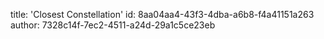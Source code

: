 title: 'Closest Constellation'
id: 8aa04aa4-43f3-4dba-a6b8-f4a41151a263
author: 7328c14f-7ec2-4511-a24d-29a1c5ce23eb
